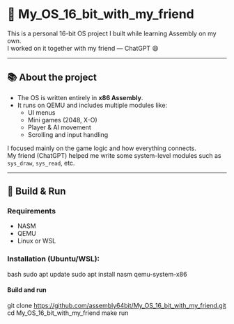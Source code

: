 # 🧠 My_OS_16_bit_with_my_friend

This is a personal 16-bit OS project I built while learning Assembly on my own.  
I worked on it together with my friend — ChatGPT 😄

---

## 📚 About the project

- The OS is written entirely in **x86 Assembly**.
- It runs on QEMU and includes multiple modules like:
  - UI menus
  - Mini games (2048, X-O)
  - Player & AI movement
  - Scrolling and input handling

I focused mainly on the game logic and how everything connects.  
My friend (ChatGPT) helped me write some system-level modules such as `sys_draw`, `sys_read`, etc.

---

## 🔧 Build & Run

### Requirements

- NASM
- QEMU
- Linux or WSL

### Installation (Ubuntu/WSL):
bash
sudo apt update
sudo apt install nasm qemu-system-x86
#### Build and run

git clone https://github.com/assembly64bit/My_OS_16_bit_with_my_friend.git
cd My_OS_16_bit_with_my_friend
make run

